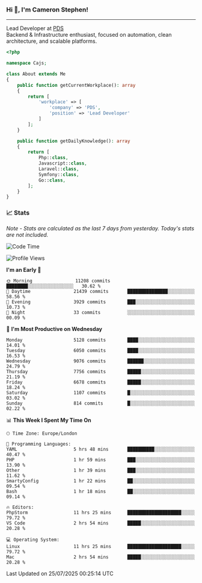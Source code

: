 ### Hi 👋, I'm Cameron Stephen!

---

Lead Developer at [PDS](https://prindatasolutions.co.uk)  
Backend & Infrastructure enthusiast, focused on automation, clean architecture, and scalable platforms.


```php
<?php

namespace Cajs;

class About extends Me
{
    public function getCurrentWorkplace(): array
    {
        return [
            'workplace' => [
                'company' => 'PDS',
                'position' => 'Lead Developer'
            ]
        ];
    }

    public function getDailyKnowledge(): array
    {
        return [
            Php::class,
            Javascript::class,
            Laravel::class,
            Symfony::class,
            Go::class,
        ];
    }
}
```

### 📈 Stats
<p><em>Note - Stats are calculated as the last 7 days from yesterday. Today's stats are not included.</em></p>


<!--START_SECTION:waka-->
![Code Time](http://img.shields.io/badge/Code%20Time-4%2C591%20hrs%2043%20mins-blue)

![Profile Views](http://img.shields.io/badge/Profile%20Views-0-blue)

**I'm an Early 🐤** 

```text
🌞 Morning                11208 commits       ████████░░░░░░░░░░░░░░░░░   30.62 % 
🌆 Daytime                21439 commits       ███████████████░░░░░░░░░░   58.56 % 
🌃 Evening                3929 commits        ███░░░░░░░░░░░░░░░░░░░░░░   10.73 % 
🌙 Night                  33 commits          ░░░░░░░░░░░░░░░░░░░░░░░░░   00.09 % 
```
📅 **I'm Most Productive on Wednesday** 

```text
Monday                   5128 commits        ████░░░░░░░░░░░░░░░░░░░░░   14.01 % 
Tuesday                  6050 commits        ████░░░░░░░░░░░░░░░░░░░░░   16.53 % 
Wednesday                9076 commits        ██████░░░░░░░░░░░░░░░░░░░   24.79 % 
Thursday                 7756 commits        █████░░░░░░░░░░░░░░░░░░░░   21.19 % 
Friday                   6678 commits        █████░░░░░░░░░░░░░░░░░░░░   18.24 % 
Saturday                 1107 commits        █░░░░░░░░░░░░░░░░░░░░░░░░   03.02 % 
Sunday                   814 commits         █░░░░░░░░░░░░░░░░░░░░░░░░   02.22 % 
```


📊 **This Week I Spent My Time On** 

```text
🕑︎ Time Zone: Europe/London

💬 Programming Languages: 
YAML                     5 hrs 48 mins       ██████████░░░░░░░░░░░░░░░   40.47 % 
PHP                      1 hr 59 mins        ███░░░░░░░░░░░░░░░░░░░░░░   13.90 % 
Other                    1 hr 39 mins        ███░░░░░░░░░░░░░░░░░░░░░░   11.62 % 
SmartyConfig             1 hr 22 mins        ██░░░░░░░░░░░░░░░░░░░░░░░   09.54 % 
Bash                     1 hr 18 mins        ██░░░░░░░░░░░░░░░░░░░░░░░   09.14 % 

🔥 Editors: 
PhpStorm                 11 hrs 25 mins      ████████████████████░░░░░   79.72 % 
VS Code                  2 hrs 54 mins       █████░░░░░░░░░░░░░░░░░░░░   20.28 % 

💻 Operating System: 
Linux                    11 hrs 25 mins      ████████████████████░░░░░   79.72 % 
Mac                      2 hrs 54 mins       █████░░░░░░░░░░░░░░░░░░░░   20.28 % 
```


 Last Updated on 25/07/2025 00:25:14 UTC
<!--END_SECTION:waka-->
